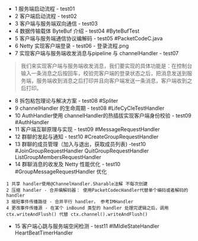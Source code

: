 * 1 服务端启动流程 - test01
* 2 客户端启动流程 - test02
* 3 客户端与服务端双向通信 - test03
* 4 数据传输载体 ByteBuf 介绍 - test04 #ByteBufTest
* 5 客户端与服务端通信协议编解码 - test05 #PacketCodeC.java
* 6 Netty 实现客户端登录 - test06 - 登录流程.png
* 7 实现客户端与服务端收发消息与pipeline 与 channelHandler - test07 
>我们来实现客户端与服务端收发消息，我们要实现的具体功能是：在控制台输入一条消息之后按回车，校验完客户端的登录状态之后，把消息发送到服务端，服务端收到消息之后打印并且向客户端发送一条消息，客户端收到之后打印。
 
* 8 拆包粘包理论与解决方案 - test08 #Spliter
* 9 channelHandler 的生命周期 - test08 #LifeCyCleTestHandler
* 10 AuthHandler使用 channelHandler的热插拔实现客户端身份校验 - test09 #AuthHandler
* 11 客户端互聊原理与实现 - test09 #MessageRequestHandler
* 12 群聊的发起与通知 - test10 #CreateGroupRequestHandler
* 13 群聊的成员管理（加入与退出，获取成员列表) -test10 #JoinGroupRequestHandler QuitGroupRequestHandler ListGroupMembersRequestHandler
* 14 群聊消息的收发及 Netty 性能优化 - test10 #GroupMessageRequestHandler
优化
```
1 共享 handler使用@ChannelHandler.Sharable注解 不每次创建
2 压缩 handler - 合并编解码器： 使用PacketCodecHandler代替单个编码或者解码的handler
3 缩短事件传播路径 - 合并平行 handler， 参考IMHandler
4 更改事件传播源 - 在某个 inBound 类型的 handler 处理完逻辑之后，调用ctx.writeAndFlush() 代替 ctx.channel().writeAndFlush()

```

* 15 客户端心跳与服务端空闲检测 - test11 #IMIdleStateHandler  HeartBeatTimerHandler

